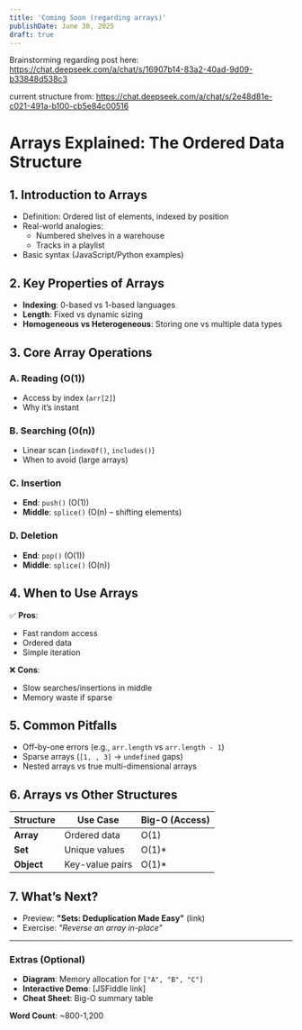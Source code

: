 ```yaml
---
title: 'Coming Soon (regarding arrays)'
publishDate: June 30, 2025
draft: true
---
```


Brainstorming regarding post here:
https://chat.deepseek.com/a/chat/s/16907b14-83a2-40ad-9d09-b33848d538c3

current structure from:
https://chat.deepseek.com/a/chat/s/2e48d81e-c021-491a-b100-cb5e84c00516

# **Arrays Explained: The Ordered Data Structure**

## **1. Introduction to Arrays**

- Definition: Ordered list of elements, indexed by position
- Real-world analogies:
  - Numbered shelves in a warehouse
  - Tracks in a playlist
- Basic syntax (JavaScript/Python examples)

## **2. Key Properties of Arrays**

- **Indexing**: 0-based vs 1-based languages
- **Length**: Fixed vs dynamic sizing
- **Homogeneous vs Heterogeneous**: Storing one vs multiple data types

## **3. Core Array Operations**

### **A. Reading (O(1))**

- Access by index (`arr[2]`)
- Why it’s instant

### **B. Searching (O(n))**

- Linear scan (`indexOf()`, `includes()`)
- When to avoid (large arrays)

### **C. Insertion**

- **End**: `push()` (O(1))
- **Middle**: `splice()` (O(n) – shifting elements)

### **D. Deletion**

- **End**: `pop()` (O(1))
- **Middle**: `splice()` (O(n))

## **4. When to Use Arrays**

✅ **Pros**:

- Fast random access
- Ordered data
- Simple iteration

❌ **Cons**:

- Slow searches/insertions in middle
- Memory waste if sparse

## **5. Common Pitfalls**

- Off-by-one errors (e.g., `arr.length` vs `arr.length - 1`)
- Sparse arrays (`[1, , 3]` → `undefined` gaps)
- Nested arrays vs true multi-dimensional arrays

## **6. Arrays vs Other Structures**

| Structure  | Use Case        | Big-O (Access) |
| ---------- | --------------- | -------------- |
| **Array**  | Ordered data    | O(1)           |
| **Set**    | Unique values   | O(1)\*         |
| **Object** | Key-value pairs | O(1)\*         |

## **7. What’s Next?**

- Preview: **"Sets: Deduplication Made Easy"** (link)
- Exercise: _"Reverse an array in-place"_

---

### **Extras (Optional)**

- **Diagram**: Memory allocation for `["A", "B", "C"]`
- **Interactive Demo**: [JSFiddle link]
- **Cheat Sheet**: Big-O summary table

**Word Count**: ~800-1,200
